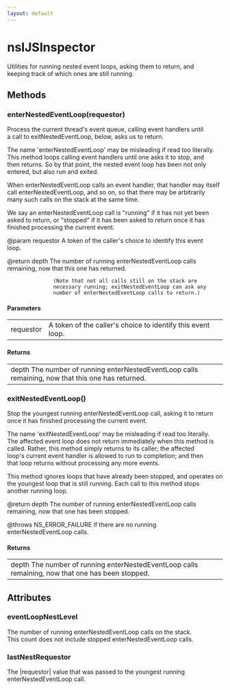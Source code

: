 ```yaml
---
layout: default
---
```


# nsIJSInspector #
  
Utilities for running nested event loops, asking them to return, and  
keeping track of which ones are still running.  
  

## Methods ##

### enterNestedEventLoop(requestor) ###
  
Process the current thread's event queue, calling event handlers until  
a call to exitNestedEventLoop, below, asks us to return.  
  
The name 'enterNestedEventLoop' may be misleading if read too literally.  
This method loops calling event handlers until one asks it to stop, and  
then returns. So by that point, the nested event loop has been not only  
entered, but also run and exited.  
  
When enterNestedEventLoop calls an event handler, that handler may itself  
call enterNestedEventLoop, and so on, so that there may be arbitrarily  
many such calls on the stack at the same time.  
  
We say an enterNestedEventLoop call is "running" if it has not yet been  
asked to return, or "stopped" if it has been asked to return once it has  
finished processing the current event.  
  
@param requestor   A token of the caller's choice to identify this event  
                   loop.  
  
@return depth      The number of running enterNestedEventLoop calls  
                   remaining, now that this one has returned.  
  
                   (Note that not all calls still on the stack are  
                   necessary running; exitNestedEventLoop can ask any  
                   number of enterNestedEventLoop calls to return.)  
  

#### Parameters ####

<table>

<tr>
<td>requestor</td>
<td>A token of the caller's choice to identify this event  
                   loop.  
</td>
</tr>

</table>

#### Returns ####

<table>

<tr>
<td>depth      The number of running enterNestedEventLoop calls  
                   remaining, now that this one has returned.  
</td>
</tr>

</table>

### exitNestedEventLoop() ###
  
Stop the youngest running enterNestedEventLoop call, asking it to return  
once it has finished processing the current event.  
  
The name 'exitNestedEventLoop' may be misleading if read too literally.  
The affected event loop does not return immediately when this method is  
called. Rather, this method simply returns to its caller; the affected  
loop's current event handler is allowed to run to completion; and then  
that loop returns without processing any more events.  
  
This method ignores loops that have already been stopped, and operates on  
the youngest loop that is still running. Each call to this method stops  
another running loop.  
  
@return depth      The number of running enterNestedEventLoop calls  
                   remaining, now that one has been stopped.  
  
@throws NS_ERROR_FAILURE if there are no running enterNestedEventLoop calls.  
  

#### Returns ####

<table>

<tr>
<td>depth      The number of running enterNestedEventLoop calls  
                   remaining, now that one has been stopped.  
</td>
</tr>

</table>

## Attributes ##

### eventLoopNestLevel ###
  
The number of running enterNestedEventLoop calls on the stack.  
This count does not include stopped enterNestedEventLoop calls.  
  

### lastNestRequestor ###
  
The |requestor| value that was passed to the youngest running  
enterNestedEventLoop call.  
  
